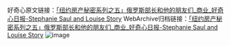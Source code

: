 好奇心原文链接：[「纽约房产秘密系列之五」俄罗斯部长和他的朋友们_商业_好奇心日报-Stephanie Saul and Louise Story](https://www.qdaily.com/articles/6195.html)
WebArchive归档链接：[「纽约房产秘密系列之五」俄罗斯部长和他的朋友们_商业_好奇心日报-Stephanie Saul and Louise Story](http://web.archive.org/web/20190623170042/https://www.qdaily.com/articles/6195.html)
![image](http://ww3.sinaimg.cn/large/007d5XDply1g3whmj06axj30obcmsx6r)